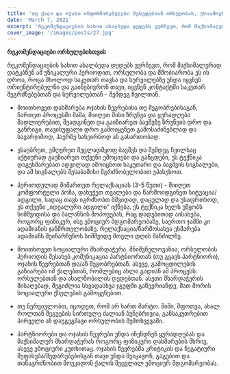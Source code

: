 ```yaml
---
title: 'თუ ქალი და ოჯახი ინფორმირებულები შეხვდებიან ორსულობას, უსიამოვნების და გართულების პრევენცია შესაძლებელია'
date: 'March 7, 2021'
excerpt: 'რეკომენდაციების სახით ახალბედა დედებს ვურჩევთ, რომ მაქსიმალურად დატკბნენ ამ უნიკალური პერიოდით...'
cover_image: '/images/posts/27.jpg'
---
```


**რეკომენდაციები ორსულებისთვის**

რეკომენდაციების სახით ახალბედა დედებს ვურჩევთ, რომ მაქსიმალურად დატკბნენ ამ უნიკალური პერიოდით, ორსულობა და მშობიარობა ეს ის დროა, როცა მხოლოდ საკუთარ თავსა და სურვილებზე უნდა იყვნენ ორიენტირებულნი და გაინებივრონ თავი, იყვნენ კონტაქტში საკუთარ შეგრძნებებთან და სურვილებთან - შემდეგ ჩვილთან.

-	მოითხოვეთ დახმარება ოჯახის წევრებისა თუ მეგობრებისაგან, ჩართეთ პროცესში მამა, მიიღეთ მისი ზრუნვა და ყურადღება მადლიერებით, შეადგინეთ და გაიზიარეთ ბავშვზე ზრუნვის დრო და განრიგი, თავისუფალი დრო გამოიყენეთ გამოსაძინებლად და სავარჯიშოდ, ჰაერზე სასეირნოდ ან გასართობად.

-	ესაუბრეთ, უმღერეთ მუცლადმყოფ ბავშვს და შემდეგ ჩვილსაც აქტიურად გაუზიარეთ თქვენი ემოციები და განცდები, ეს ტექნიკა დაგეხმარებათ ადვილად ამოიცნოთ საკუთარი და ბავშვის სიგნალები, და ამ სიგნალებს შესაბამისი მგრძნობელობით უპასუხოთ.

-	პერიოდულად მიმართეთ რელაქსაციას (3-5 წუთი) - მიიღეთ კომფორტული პოზა, დახუჭეთ თვალები და წარმოიდგინეთ სიტუაცია/ადგილი, სადაც თავს იგრძნობთ მშვიდად, დაცულად და უსაფრთხოდ, ეს თქვენი „იდეალური ადგილი“ იქნება. ეს ტექნიკა ხელს უწყობს სიმშვიდისა და ბალანსის მოპოვებას, რაც დადებითად აისახება, როგორც ფიზიკურ, ისე ემოციურ მდგომარეობაზე, საერთო ჯამში კი ადამიანის ჯანმრთელობაზე. რელაქსაცია/წარმოსახვა ეხმარება ადამიანს  შეინარჩუნოს სიმშვიდე მთელი დღის მანძილზე.

-	მოითხოვეთ სოციალური მხარდაჭერა. მნიშვნელოვანია, ორსულობის პერიოდის შესახებ კომუნიკაცია პარტნიორთან (თუ გყავს პარტნიორი), ოჯახის წევრებთან და/ან მეგობრებთან. ასევე, გამოცდილების გაზიარება იმ ქალებთან, რომლებიც ახლა გადიან ამ პროცესს: ორსულებთან და ახალშობილის დედებთან. ასეთი მხარდაჭერის მისაღებად, შეგიძლია სხვადასხვა ჯგუფში გაწევრიანდე, მათ შორის სოციალური ქსელების გამოყენებით.

-	თუ ნერვიულობთ, იცოდეთ, რომ არ ხართ მარტო. შიში, შფოთვა, ახალ როლთან შეგუების სირთულე ძალიან ბუნებრივია, განსაკუთრებით პირველი ან დაუგეგმავი ორსულობის შემთხვევაში.

-	პარტნიორები და ოჯახის წევრები უნდა იჩენდნენ ყურადღებას და მაქსიმალურ მხარდაჭერას როგორც ფიზიკური დახმარების მხრივ, ასევე ემოციური კუთხითაც. ოჯახის წევრებმა კრიტიკის და ნეგატიური შეფასება/შედარებებისგან თავი უნდა შეიკავონ, გაგებით და თანაგრძნობით მოეკიდონ ქალის შეცვლილ ემოციურ მდგომარეობას. 






